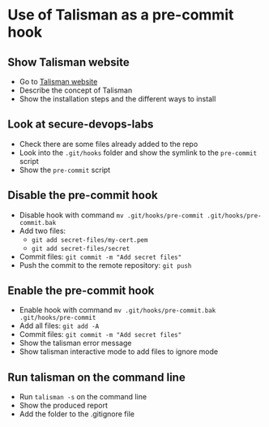 # Use of Talisman as a pre-commit hook

## Show Talisman website

- Go to [Talisman website](https://thoughtworks.github.io/talisman/)
- Describe the concept of Talisman
- Show the installation steps and the different ways to install

## Look at secure-devops-labs

- Check there are some files already added to the repo
- Look into the `.git/hooks` folder and show the symlink to the `pre-commit` script
- Show the `pre-commit` script

## Disable the pre-commit hook

- Disable hook with command `mv .git/hooks/pre-commit .git/hooks/pre-commit.bak`
- Add two files:
  - `git add secret-files/my-cert.pem`
  - `git add secret-files/secret`
- Commit files: `git commit -m "Add secret files"`
- Push the commit to the remote repository: `git push`

## Enable the pre-commit hook

- Enable hook with command `mv .git/hooks/pre-commit.bak .git/hooks/pre-commit`
- Add all files: `git add -A`
- Commit files: `git commit -m "Add secret files"`
- Show the talisman error message
- Show talisman interactive mode to add files to ignore mode

## Run talisman on the command line

- Run `talisman -s` on the command line
- Show the produced report
- Add the folder to the .gitignore file
